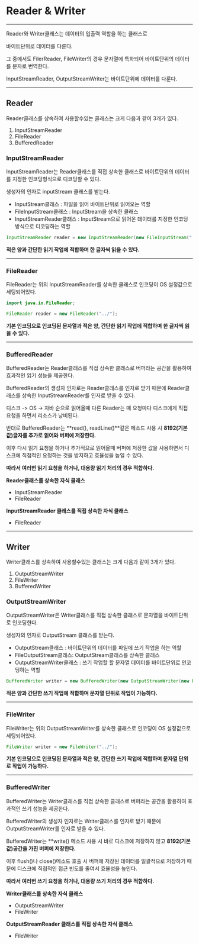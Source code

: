 # Reader & Writer

---

Reader와 Writer클래스는 데이터의 입출력 역할을 하는 클래스로

바이트단위로 데이터를 다룬다.

그 중에서도 FilerReader, FileWriter의 경우 문자열에 특화되어 바이트단위의 데이터를 문자로 번역한다.

InputStreamReader, OutputStreamWriter는 바이트단위에 데이터를 다룬다.

---

## Reader

Reader클래스를 상속하여 사용할수있는 클래스는 크게 다음과 같이 3개가 있다.

1. InputStreamReader
2. FileReader
3. BufferedReader


### InputStreamReader
InputStreamReader는 Reader클래스를 직접 상속한 클래스로 바이트단위의 데이터를 지정한 인코딩형식으로 디코딩할 수 있다.

생성자의 인자로 inputStream 클래스를 받는다.

- InputStream클래스 : 파일을 읽어 바이트단위로 읽어오는 역할
- FileInputStream클래스 : InputStream을 상속한 클래스
- InputStreamReader클래스 : InputStream으로 읽어온 데이터를 지정한 인코딩 방식으로 디코딩하는 역할

```java
InputStreamReader reader = new InputStreamReader(new FileInputStream("../"), "UTF-8");
```
**적은 양과 간단한 읽기 작업에 적합하며 한 글자씩 읽을 수 있다.**

---

### FileReader
FileReader는 위의 InputStreamReader를 상속한 클래스로 인코딩이 OS 설정값으로 세팅되어있다.

```java
import java.io.FileReader;

FileReader reader = new FileReader("../");
```

**기본 인코딩으로 인코딩된 문자열과 적은 양, 간단한 읽기 작업에 적합하며 한 글자씩 읽을 수 있다.**

---

### BufferedReader
BufferedReader는 Reader클래스를 직접 상속한 클래스로 버퍼라는 공간을 활용하여 효과적인 읽기 성능을 제공한다.

BufferedReader의 생성자 인자로는 Reader클래스를 인자로 받기 때문에 Reader클래스를 상속한 InputStreamReader를 인자로 받을 수 있다.

디스크 -> OS -> 자바 순으로 읽어올때 다른 Reader는 매 요청마다 디스크에게 직접 요청을 하면서 리소스가 낭비된다.

반대로 BufferedReader는 **read(), readLine()**같은 메소드 사용 시 **8192(기본값)글자를 추가로 읽어와 버퍼에 저장한다.**

이후 다시 읽기 요청을 하거나 추가적으로 읽어올때 버퍼에 저장한 값을 사용하면서 디스크에 직접적인 요청하는 것을 방지하고 효율성을 높일 수 있다.

**따라서 여러번 읽기 요청을 하거나, 대용량 읽기 처리의 경우 적합하다.**

**Reader클래스를 상속한 자식 클래스**
- InputStreamReader
- FileReader

**InputStreamReader 클래스를 직접 상속한 자식 클래스**
- FileReader



---

## Writer

Writer클래스를 상속하여 사용할수있는 클래스는 크게 다음과 같이 3개가 있다.

1. OutputStreamWriter
2. FileWriter
3. BufferedWriter

### OutputStreamWriter
OutputStreamWriter은 Writer클래스를 직접 상속한 클래스로 문자열을 바이트단위로 인코딩한다.

생성자의 인자로 OutputStream 클래스를 받는다.

- OutputStream클래스 : 바이트단위의 데이터를 파일에 쓰기 작업을 하는 역할
- FileOutputStream클래스: OutputStream클래스를 상속한 클래스
- OutputStreamWriter클래스 : 쓰기 작업할 할 문자열 데이터를 바이트단위로 인코딩하는 역할

```java
BufferedWriter writer = new BufferedWriter(new OutputStreamWriter(new FileOutputStream("../", true), "UTF-8"));
```

**적은 양과 간단한 쓰기 작업에 적합하며 문자열 단위로 작업이 가능하다.**

---

### FileWriter
FileWriter는 위의 OutputStreamWriter를 상속한 클래스로 인코딩이 OS 설정값으로 세팅되어있다.

```java
FileWriter writer = new FileWriter("../");
```

**기본 인코딩으로 인코딩된 문자열과 적은 양, 간단한 쓰기 작업에 적합하며 문자열 단위로 작업이 가능하다.**

---

### BufferedWriter
BufferedWriter는 Writer클래스를 직접 상속한 클래스로 버퍼라는 공간을 활용하여 효과적인 쓰기 성능을 제공한다.

BufferedWriter의 생성자 인자로는 Writer클래스를 인자로 받기 때문에 OutputStreamWriter를 인자로 받을 수 있다.

BufferedWriter는 **write() 메소드 사용 시 바로 디스크에 저장하지 않고 **8192(기본값)공간을 가진 버퍼에 저장한다.**

이후 flush()나 close()메소드 호출 시 버퍼에 저장된 데이터를 일괄적으로 저장하기 때문에 디스크에 직접적인 접근 빈도를 줄여서 효율성을 높인다.

**따라서 여러번 쓰기 요청을 하거나, 대용량 쓰기 처리의 경우 적합하다.**

**Writer클래스를 상속한 자식 클래스**
- OutputStreamWriter
- FileWriter

**OutputStreamReader 클래스를 직접 상속한 자식 클래스**
- FileWriter